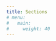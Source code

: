 ```yaml
---
title: Sections
# menu:
#   main:
#     weight: 40
---
```


<!--add blocks of content here to add more sections to the community page -->
